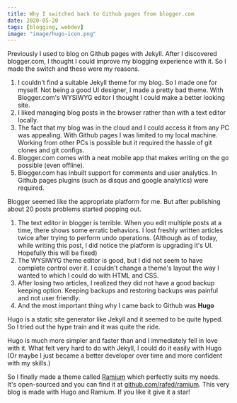 ```yaml
---
title: Why I switched back to Github pages from blogger.com
date: 2020-05-20
tags: [blogging, webdev]
image: "image/hugo-icon.png"
---
```


Previously I used to blog on Github pages with Jekyll. After I discovered blogger.com, I thought I could improve my blogging experience with it. So I made the switch and these were my reasons.

1. I couldn't find a suitable Jekyll theme for my blog. So I made one for myself. Not being a good UI designer, I made a pretty bad theme.  With Blogger.com's WYSIWYG editor I thought I could make a better looking site.
1. I liked managing blog posts in the browser rather than with a text editor locally.
1. The fact that my blog was in the cloud and I could access it from any PC was appealing. With Github pages I was limited to my local machine. Working from other PCs is possible but it required the hassle of git clones and git configs.
1. Blogger.com comes with a neat mobile app that makes writing on the go possible (even offline).
1. Blogger.com has inbuilt support for comments and user analytics. In Github pages plugins (such as disqus and google analytics) were required.

Blogger seemed like the appropriate platform for me. But after publishing about 20 posts problems started popping out.

1. The text editor in blogger is terrible. When you edit multiple posts at a time, there shows some erratic behaviors. I lost freshly written articles twice after trying to perform undo operations. (Although as of today, while writing this post, I did notice the platform is upgrading it's UI. Hopefully this will be fixed)
1. The WYSIWYG theme editor is good, but I did not seem to have complete control over it. I couldn't change a theme's layout the way I wanted to which I could do with HTML and CSS.
1. After losing two articles, I realized they did not have a good backup keeping option. Keeping backups and restoring backups was painful and not user friendly.
1. And the most important thing why I came back to Github was **Hugo**

Hugo is a static site generator like Jekyll and it seemed to be quite hyped. So I tried out the hype train and it was quite the ride. 

Hugo is much more simpler and faster than and I immediately fell in love with it. What felt very hard to do with Jekyll, I could do it easily with Hugo (Or maybe I just became a better developer over time and more confident with my skills.)

So I finally made a theme called [Ramium](https://github.com/rafed/ramium) which perfectly suits my needs. It's open-sourced and you can find it at [github.com/rafed/ramium](https://github.com/rafed/ramium). This very blog is made with Hugo and Ramium. If you like it give it a star!
